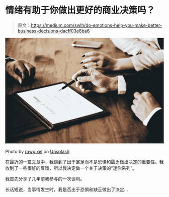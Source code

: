 # 情绪有助于你做出更好的商业决策吗？

> 原文：<https://medium.com/swlh/do-emotions-help-you-make-better-business-decisions-dacff03e8ba6>

![](img/bf785a3eb8a90b963c81144d7cec05a5.png)

Photo by [rawpixel](https://unsplash.com/@rawpixel?utm_source=medium&utm_medium=referral) on [Unsplash](https://unsplash.com?utm_source=medium&utm_medium=referral)

在最近的一篇文章中，我谈到了出于富足而不是恐惧和匮乏做出决定的重要性。我收到了一些很好的反馈，所以我决定做一个关于决策的“迷你系列”。

我首先分享了几年前我参与的一次谈判。

长话短说，当事情发生时，我是否出于恐惧和缺乏做出了决定…